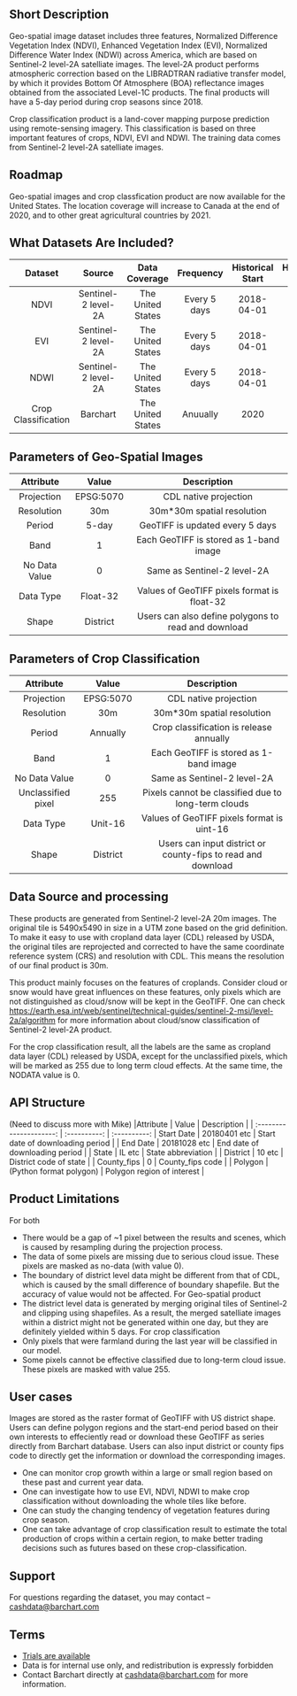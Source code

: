 ## Short Description

Geo-spatial image dataset includes three features, Normalized Difference Vegetation Index (NDVI), Enhanced Vegetation Index (EVI), Normalized Difference Water Index (NDWI) across America, which are based on Sentinel-2 level-2A satelliate images. The level-2A product performs atmospheric correction based on the LIBRADTRAN radiative transfer model, by which it provides Bottom Of Atmosphere (BOA) reflectance images obtained from the associated Level-1C products. The final products will have a 5-day period during crop seasons since 2018.

Crop classification product is a land-cover mapping purpose prediction using remote-sensing imagery. This classification is based on three important features of crops, NDVI, EVI and NDWI. The training data comes from Sentinel-2 level-2A satelliate images.


## Roadmap
Geo-spatial images and crop classfication product are now available for the United States. The location coverage will increase to Canada at the end of 2020, and to other great agricultural countries by 2021.


## What Datasets Are Included?

|Dataset                 | Source                            | Data Coverage    | Frequency | Historical Start  | Historical End | Format | range |
| :---------------------: | :----------: | :----------: | :-----------: |:-----------: |:-----------: |:-----------:|:-----------:
| NDVI | Sentinel-2 level-2A | The United States |Every 5 days| 2018-04-01  | 2020-10-15  | Raster, Geotiff | -1~1 |
| EVI | Sentinel-2 level-2A | The United States |Every 5 days| 2018-04-01  | 2020-10-15  | Raster, Geotiff | -1~1 |
| NDWI | Sentinel-2 level-2A | The United States |Every 5 days| 2018-04-01  | 2020-10-15  | Raster, Geotiff | -1~1 |
| Crop Classification| Barchart | The United States | Anuually | 2020  | 2020  | Raster, Geotiff | 0~255 |


## Parameters of Geo-Spatial Images

|Attribute                 | Value                            | Description | 
| :---------------------: | :----------: | :----------: 
| Projection | EPSG:5070 | CDL native projection |
| Resolution | 30m | 30m*30m spatial resolution |
| Period | 5-day | GeoTIFF is updated every 5 days |
| Band | 1 | Each GeoTIFF is stored as 1-band image |
| No Data Value| 0 | Same as Sentinel-2 level-2A |
| Data Type| Float-32 | Values of GeoTIFF pixels format is float-32 |
| Shape | District | Users can also define polygons to read and download |


## Parameters of Crop Classification

|Attribute                 | Value                            | Description    | 
| :---------------------: | :----------: | :----------: 
| Projection | EPSG:5070 | CDL native projection |
| Resolution | 30m | 30m*30m spatial resolution |
| Period | Annually | Crop classification is release annually |
| Band | 1 | Each GeoTIFF is stored as 1-band image |
| No Data Value| 0 | Same as Sentinel-2 level-2A |
| Unclassified pixel| 255 | Pixels cannot be classified due to long-term clouds |
| Data Type| Unit-16 | Values of GeoTIFF pixels format is uint-16 |
| Shape | District | Users can input district or county-fips to read and download |


## Data Source and processing
These products are generated from Sentinel-2 level-2A 20m images. The original tile is 5490x5490 in size in a UTM zone based on the grid definition. To make it easy to use with cropland data layer (CDL) released by USDA, the original tiles are reprojected and corrected to have the same coordinate reference system (CRS) and resolution with CDL. This means the resolution of our final product is 30m.

This product mainly focuses on the features of croplands. Consider cloud or snow would have great influences on these features, only pixels which are not distinguished as cloud/snow will be kept in the GeoTIFF. One can check https://earth.esa.int/web/sentinel/technical-guides/sentinel-2-msi/level-2a/algorithm for more information about cloud/snow classification of Sentinel-2 level-2A product.

For the crop classification result, all the labels are the same as cropland data layer (CDL) released by USDA, except for the unclassified pixels, which will be marked as 255 due to long term cloud effects. At the same time, the NODATA value is 0.

## API Structure
(Need to discuss more with Mike)
|Attribute                 | Value                            | Description    | 
| :---------------------: | :----------: | :----------: 
| Start Date | 20180401 etc | Start date of downloading period |
| End Date | 20181028 etc | End date of downloading period |
| State | IL etc | State abbreviation |
| District | 10 etc | District code of state |
| County_fips | 0 | County_fips code |
| Polygon | (Python format polygon) | Polygon region of interest |


## Product Limitations
For both
* There would be a gap of ~1 pixel between the results and scenes, which is caused by resampling during the projection process.
* The data of some pixels are missing due to serious cloud issue. These pixels are masked as no-data (with value 0).
* The boundary of district level data might be different from that of CDL, which is caused by the small difference of boundary shapefile. But the accuracy of value would not be affected.
For Geo-spatial product
* The district level data is generated by merging original tiles of Sentinel-2 and clipping using shapefiles. As a result, the merged satelliate images within a district might not be generated within one day, but they are definitely yielded within 5 days.
For crop classification
* Only pixels that were farmland during the last year will be classified in our model. 
* Some pixels cannot be effective classified due to long-term cloud issue. These pixels are masked with value 255.

## User cases
Images are stored as the raster format of GeoTIFF with US district shape. Users can define polygon regions and the start-end period based on their own interests to effeciently read or download these GeoTIFF as series directly from Barchart database. Users can also input district or county fips code to directly get the information or download the corresponding images.
* One can monitor crop growth within a large or small region based on these past and current year data.
* One can investigate how to use EVI, NDVI, NDWI to make crop classification without downloading the whole tiles like before.
* One can study the changing tendency of vegetation features during crop season.
* One can take advantage of crop classification result to estimate the total production of crops within a certain region, to make better trading decisions such as futures based on these crop-classification.


## Support
For questions regarding the dataset, you may contact – cashdata@barchart.com


## Terms

* [Trials are available](https://www.barchart.com/cmdty/contact)
* Data is for internal use only, and redistribution is expressly forbidden
* Contact Barchart directly at cashdata@barchart.com for more information.


